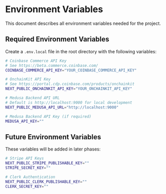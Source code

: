 # Environment Variables

This document describes all environment variables needed for the project.

## Required Environment Variables

Create a `.env.local` file in the root directory with the following variables:

```sh
# Coinbase Commerce API Key
# See https://beta.commerce.coinbase.com/
COINBASE_COMMERCE_API_KEY="YOUR_COINBASE_COMMERCE_API_KEY"

# OnchainKit API Key
# See https://portal.cdp.coinbase.com/products/onchainkit
NEXT_PUBLIC_ONCHAINKIT_API_KEY="YOUR_ONCHAINKIT_API_KEY"

# Medusa Backend API URL
# Default is http://localhost:9000 for local development
NEXT_PUBLIC_MEDUSA_API_URL="http://localhost:9000"

# Medusa Backend API Key (if required)
MEDUSA_API_KEY=""
```

## Future Environment Variables

These variables will be added in later phases:

```sh
# Stripe API Keys
NEXT_PUBLIC_STRIPE_PUBLISHABLE_KEY=""
STRIPE_SECRET_KEY=""

# Clerk Authentication
NEXT_PUBLIC_CLERK_PUBLISHABLE_KEY=""
CLERK_SECRET_KEY=""
``` 
